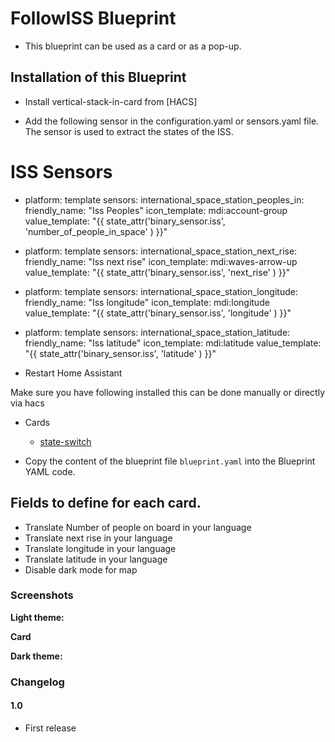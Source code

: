 # FollowISS Blueprint

- This blueprint can be used as a card or as a pop-up.

## Installation of this Blueprint

- Install vertical-stack-in-card from [HACS]

- Add the following sensor in the configuration.yaml or sensors.yaml file. The sensor is used to extract the states of the ISS. 

# ISS Sensors
          
  - platform: template
    sensors:
      international_space_station_peoples_in:
        friendly_name: "Iss Peoples"
        icon_template: mdi:account-group
        value_template: "{{ state_attr('binary_sensor.iss', 'number_of_people_in_space' ) }}"
        
  - platform: template
    sensors:
      international_space_station_next_rise:
        friendly_name: "Iss next rise"
        icon_template: mdi:waves-arrow-up
        value_template: "{{ state_attr('binary_sensor.iss', 'next_rise' ) }}"
        
  - platform: template
    sensors:
      international_space_station_longitude:
        friendly_name: "Iss longitude"
        icon_template: mdi:longitude
        value_template: "{{ state_attr('binary_sensor.iss', 'longitude' ) }}"
        
  - platform: template
    sensors:
      international_space_station_latitude:
        friendly_name: "Iss latitude"
        icon_template: mdi:latitude
        value_template: "{{ state_attr('binary_sensor.iss', 'latitude' ) }}"


- Restart Home Assistant

Make sure you have following installed this can be done manually or directly via hacs
- Cards
    - [state-switch](https://my.home-assistant.io/redirect/config_flow_start?domain=iss)

- Copy the content of the blueprint file `blueprint.yaml` into the Blueprint YAML code.

 ## Fields to define for each card.

 - Translate Number of people on board in your language
 - Translate next rise in your language
 - Translate longitude in your language
 - Translate latitude in your language
 - Disable dark mode for map

### Screenshots
**Light theme:**<br>

**Card**

**Dark theme:**<br>


### Changelog
#### 1.0
- First release
